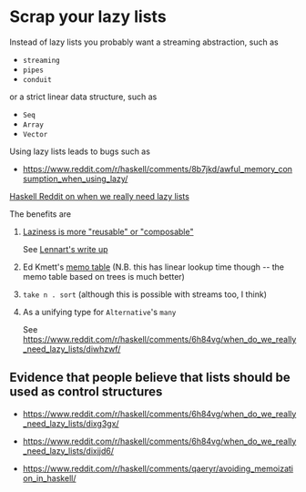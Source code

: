 # Scrap your lazy lists

Instead of lazy lists you probably want a streaming abstraction, such as

* `streaming`
* `pipes`
* `conduit`

or a strict linear data structure, such as

* `Seq`
* `Array`
* `Vector`

Using lazy lists leads to bugs such as

* <https://www.reddit.com/r/haskell/comments/8b7jkd/awful_memory_consumption_when_using_lazy/>

[Haskell Reddit on when we really need lazy
lists](https://www.reddit.com/r/haskell/comments/6h84vg/when_do_we_really_need_lazy_lists/dj13bn0/)

The benefits are

1. [Laziness is more "reusable" or
   "composable"](https://www.reddit.com/r/haskell/comments/6h84vg/when_do_we_really_need_lazy_lists/dixkt23/)

   See [Lennart's write
   up](http://augustss.blogspot.com.br/2011/05/more-points-for-lazy-evaluation-in.html>)

2. Ed Kmett's [memo table](https://stackoverflow.com/a/3209189)
   (N.B. this has linear lookup time though -- the memo table based on
   trees is much better)

3. `take n . sort` (although this is possible with streams too, I
   think)

4. As a unifying type for `Alternative`'s `many`

   See
   <https://www.reddit.com/r/haskell/comments/6h84vg/when_do_we_really_need_lazy_lists/diwhzwf/>

## Evidence that people believe that lists should be used as control structures

* <https://www.reddit.com/r/haskell/comments/6h84vg/when_do_we_really_need_lazy_lists/dixg3gx/>

* <https://www.reddit.com/r/haskell/comments/6h84vg/when_do_we_really_need_lazy_lists/dixjjd6/>

* <https://www.reddit.com/r/haskell/comments/qaeryr/avoiding_memoization_in_haskell/>
